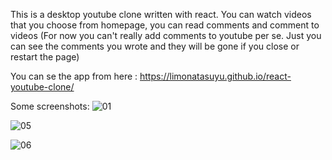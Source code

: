 This is a desktop youtube clone written with react.
You can watch videos that you choose from homepage, you can read comments and comment to videos (For now you can't really add comments to youtube per se. Just you can see the comments you wrote and they will be gone if you close or restart the page)

You can se the app from here : https://limonatasuyu.github.io/react-youtube-clone/

Some screenshots:
![01](https://user-images.githubusercontent.com/86758668/180345649-9e2dffed-5e03-4da3-8e51-fedb9d2c4acc.png)

![05](https://user-images.githubusercontent.com/86758668/180345667-b932b1c9-9400-4766-9df4-453199e2d3b5.png)

![06](https://user-images.githubusercontent.com/86758668/180345674-27744015-4135-4703-9893-58a2a75eb0f0.png)
